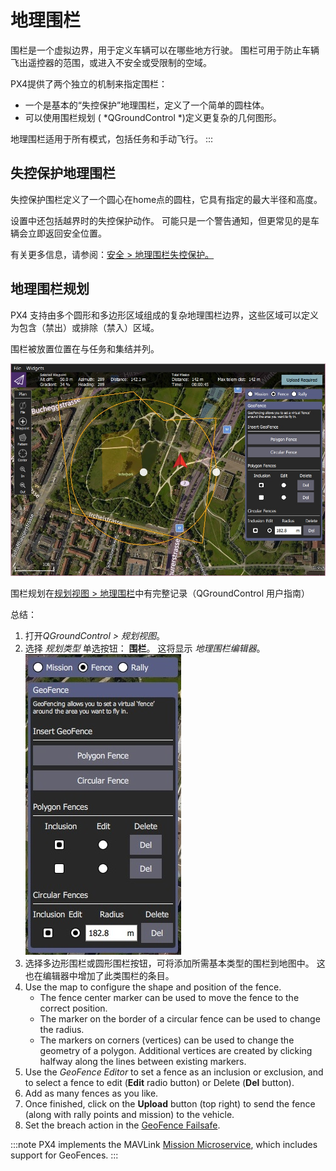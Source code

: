 # 地理围栏

围栏是一个虚拟边界，用于定义车辆可以在哪些地方行驶。 围栏可用于防止车辆飞出遥控器的范围，或进入不安全或受限制的空域。

PX4提供了两个独立的机制来指定围栏：
- 一个是基本的“失控保护”地理围栏，定义了一个简单的圆柱体。
- 可以使用围栏规划 ( *QGroundControl *)定义更复杂的几何图形。

地理围栏适用于所有模式，包括任务和手动飞行。
:::

## 失控保护地理围栏

失控保护围栏定义了一个圆心在home点的圆柱，它具有指定的最大半径和高度。

设置中还包括越界时的失控保护动作。 可能只是一个警告通知，但更常见的是车辆会立即返回安全位置。

有关更多信息，请参阅：[安全 > 地理围栏失控保护。](../config/safety.md#geofence-failsafe)

## 地理围栏规划

PX4 支持由多个圆形和多边形区域组成的复杂地理围栏边界，这些区域可以定义为包含（禁出）或排除（禁入）区域。

围栏被放置位置在与任务和集结并列。

![GeoFence Plan](../../assets/qgc/plan_geofence/geofence_overview.jpg)

围栏规划在[规划视图 > 地理围栏](https://docs.qgroundcontrol.com/en/PlanView/PlanGeoFence.html)中有完整记录（QGroundControl 用户指南）

总结：
1. 打开*QGroundControl > 规划视图*。
1. 选择 *规划类型* 单选按钮： **围栏**。 这将显示 *地理围栏编辑器*。 ![GeoFence Plan](../../assets/qgc/plan_geofence/geofence_editor.jpg)
1. 选择多边形围栏或圆形围栏按钮，可将添加所需基本类型的围栏到地图中。 这也在编辑器中增加了此类围栏的条目。
1. Use the map to configure the shape and position of the fence.
   - The fence center marker can be used to move the fence to the correct position.
   - The marker on the border of a circular fence can be used to change the radius.
   - The markers on corners (vertices) can be used to change the geometry of a polygon. Additional vertices are created by clicking halfway along the lines between existing markers.
1. Use the *GeoFence Editor* to set a fence as an inclusion or exclusion, and to select a fence to edit (**Edit** radio button) or Delete (**Del** button).
1. Add as many fences as you like.
1. Once finished, click on the **Upload** button (top right) to send the fence (along with rally points and mission) to the vehicle.
1. Set the breach action in the [GeoFence Failsafe](../config/safety.md#geofence-failsafe).

:::note PX4 implements the MAVLink [Mission Microservice](https://mavlink.io/en/services/mission.html), which includes support for GeoFences.
:::
